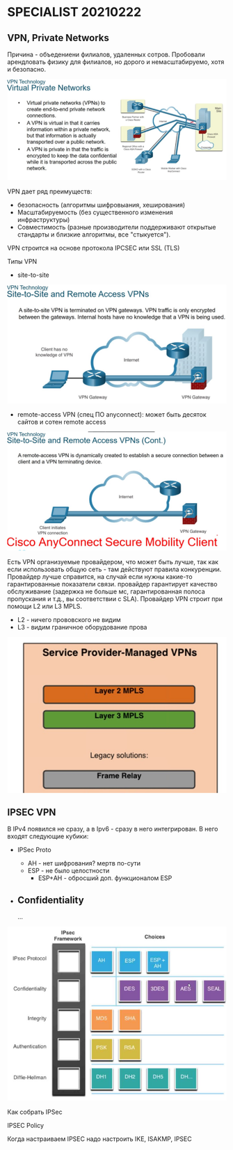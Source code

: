# SPECIALIST 20210222

## VPN, Private Networks
Причина - объедениени филиалов, удаленных сотров. Пробовали арендловать физику для филиалов, но дорого и немасштабируемо, хотя и безопасно.

![](./pictures/01.jpg)

VPN дает ряд преимуществ:
- безопасность (алгоритмы шифровыания, хеширования)
- Масштабируемость (без существенного изменения инфраструктуры)
- Совместимость (разные производители поддерживают открытые стандарты и близкие алгоритмы, все "стыкуется").

VPN строится на основе протокола IPCSEC или SSL (TLS)

Типы VPN
- site-to-site

![](./pictures/02.jpg)

- remote-access VPN (спец ПО anyconnect): может быть десяток сайтов и сотен remote access

![](./pictures/03.jpg)


Есть VPN организуемые провайдером, что может быть лучше, так как если использовать общую сеть - там действуют правила конкуренции. Провайдер лучше справится, на случай если нужны какие-то гарантированные показатели связи. провайдер гарантирует качество обслуживание (задержка не больше мс, гарантированная полоса пропускания и т.д., вы соответствии с SLA). Провайдер VPN строит при помощи L2 или L3 MPLS.
- L2 - ничего прововского не видим
- L3 - видим граничное оборудование прова

![](./pictures/04.jpg)


## IPSEC VPN
В IPv4 появился не сразу, а в Ipv6 - сразу в него интегрирован. В него входят следующие кубики:
- IPSec Proto
   - AH - нет шифрования? мертв по-сути
   - ESP - не было целостности
      - ESP+AH - обросший доп. функционалом ESP
- Confidentiality
   - 

   ...

![](./pictures/05.jpg)

Как собрать IPSec

IPSEC Policy

Когда настраиваем IPSEC надо настроить IKE, ISAKMP, IPSEC